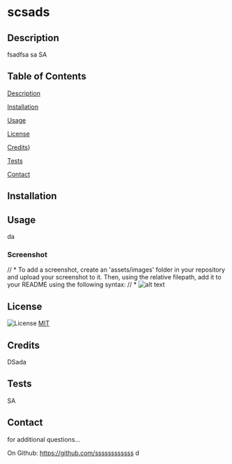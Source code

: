 
  # scsads

  ## Description
  fsadfsa 
  sa
  SA

  ## Table of Contents
  [Description](#description)

  [Installation](#installation)

  [Usage](#usage)

  [License](#license)

  [Credits](#credits))

  [Tests](#tests)

  [Contact](#contact)


  ## Installation
  

  ## Usage
  da
  
  ### Screenshot
  // * To add a screenshot, create an 'assets/images' folder in your repository and upload your screenshot to it. Then, using the relative filepath, add it to your README using the following syntax:
  // * ![alt text](assets/images/screenshot.png)

  ## License
  ![License](https://img.shields.io/badge/License-MIT-green.svg) [MIT](https://opensource.org/license/MIT/)

  ## Credits
  DSada

  ## Tests
  SA

  ## Contact
  for additional questions...
  
  On Github: https://github.com/ssssssssssss
  d
